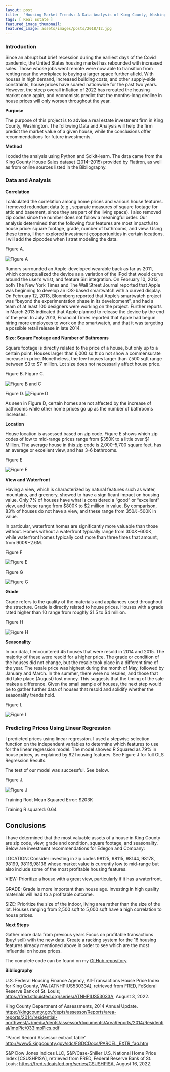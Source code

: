```yaml
---
layout: post
title:  "Housing Market Trends: A Data Analysis of King County, Washington"
tags: [ Real Estate ]
featured_image_thumbnail:
featured_image: assets/images/posts/2018/12.jpg
---
```

### Introduction

Since an abrupt but brief recession during the earliest days of the Covid pandemic, the United States housing market has rebounded with increased sales. Those whose jobs went remote were now able to transition from renting near the workplace to buying a larger space further afield. With houses in high demand, increased building costs, and other supply-side constraints, house prices have soared nationwide for the past two years. However, the steep overall inflation of 2022 has rerouted the housing market once again, and economists predict that the months-long decline in house prices will only worsen throughout the year.

**Purpose**

The purpose of this project is to advise a real estate investment firm in King County, Washington. The following Data and Analysis will help the firm predict the market value of a given house, while the conclusions offer recommendations for future investments.

**Method**

I coded the analysis using Python and Scikit-learn. The data came from the King County House Sales dataset (2014–2015) provided by Flatiron, as well as from online sources listed in the Bibliography.

### Data and Analysis

**Correlation**

I calculated the correlation among home prices and various house features. I removed redundant data (e.g., separate measures of square footage for attic and basement, since they are part of the living space). I also removed zip codes since the number does not follow a meaningful order. Our analysis determined that the following four features are most impactful to house price: square footage, grade, number of bathrooms, and view. Using these terms, I then explored investment ççopportunities in certain locations. I will add the zipcodes when I strat modeling the data.

Figure A.

<img src="assets/images/posts/2018/1_f_1.png" alt="Figure A">


Rumors surrounded an Apple-developed wearable back as far as 2011, which conceptualized the device as a variation of the iPod that would curve around the user’s wrist, and feature Siri integration. On February 10, 2013, both The New York Times and The Wall Street Journal reported that Apple was beginning to develop an iOS-based smartwatch with a curved display. On February 12, 2013, Bloomberg reported that Apple’s smartwatch project was “beyond the experimentation phase in its development”, and had a team of at least 100 designers were working on the project. Further reports in March 2013 indicated that Apple planned to release the device by the end of the year. In July 2013, Financial Times reported that Apple had begun hiring more employees to work on the smartwatch, and that it was targeting a possible retail release in late 2014.

**Size: Square Footage and Number of Bathrooms**

Square footage is directly related to the price of a house, but only up to a certain point. Houses larger than 6,000 sq ft do not show a commensurate increase in price. Nonetheless, the few houses larger than 7,500 sqft range between $3 to $7 million. Lot size does not necessarily affect house price.

Figure B. Figure C.

<img src="assets/images/posts/2018/sqft_sqft_living.png" alt="Figure B and C">

Figure D.
<img src="assets/images/posts/2018/bathrooms.png" alt="Figure D">


As seen in Figure D, certain homes are not affected by the increase of bathrooms while other home prices go up as the number of bathrooms increases.




**Location**

House location is assessed based on zip code. Figure E shows which zip codes of low to mid-range prices range from $350K to a little over $1 Million. The average house in this zip code is 2,000–5,700 square feet, has an average or excellent view, and has 3–6 bathrooms.


Figure E

<img src="assets/images/posts/2018/map.png" alt="Figure E">



**View and Waterfront**

Having a view, which is characterized by natural features such as water, mountains, and greenery, showed to have a significant impact on housing value. Only 7% of houses have what is considered a “good” or “excellent” view, and these range from $800K to $2 million in value. By comparison, 83% of houses do not have a view, and these range from $350K-$500K in value.

In particular, waterfront homes are significantly more valuable than those without. Homes without a waterfront typically range from $300K-$600K, while waterfront homes typically cost more than three times that amount, from $900K-$2.6M.

Figure F

<img src="assets/images/posts/2018/view.png" alt="Figure E">

Figure G

<img src="assets/images/posts/2018/waterfront.png" alt="Figure G">

**Grade**

Grade refers to the quality of the materials and appliances used throughout the structure. Grade is directly related to house prices. Houses with a grade rated higher than 10 range from roughly $1.5 to $4 million.

Figure H

<img src="assets/images/posts/2018/grade.png" alt="Figure H">

**Seasonality**

In our data, I encountered 45 houses that were resold in 2014 and 2015. The majority of these were resold for a higher price. The grade or condition of the houses did not change, but the resale took place in a different time of the year. The resale price was highest during the month of May, followed by January and March. In the summer, there were no resales, and those that did take place (August) lost money. This suggests that the timing of the sale makes a difference. Given the small sample of houses, the next step would be to gather further data of houses that resold and solidify whether the seasonality trends hold.


Figure I.

<img src="assets/images/posts/2018/month.png" alt="Figure I">

### Predicting Prices Using Linear Regression

I predicted prices using linear regression. I used a stepwise selection function on the independent variables to determine which features to use for the linear regression model. The model showed R Squared as 79% in house prices, as explained by 82 housing features. See Figure J for full OLS Regression Results.




The test of our model was successful. See below.

Figure J.


<img src="assets/images/posts/2018/ols.png" alt="Figure J">


Training Root Mean Squared Error: $203K

Training R squared: 0.64

## Conclusions

I have determined that the most valuable assets of a house in King County are zip code, view, grade and condition, square footage, and seasonality. Below are investment recommendations for Edegon and Company:

LOCATION: Consider investing in zip codes 98125, 98115, 98144, 98178, 98199, 98116,98136 whose market value is currently low to mid-range but also include some of the most profitable housing features.

VIEW: Prioritize a house with a great view, particularly if it has a waterfront.

GRADE: Grade is more important than house age. Investing in high quality materials will lead to a profitable outcome.

SIZE: Prioritize the size of the indoor, living area rather than the size of the lot. Houses ranging from 2,500 sqft to 5,000 sqft have a high correlation to house prices.

**Next Steps**

Gather more data from previous years
Focus on profitable transactions (buy/ sell) with the new data.
Create a racking system for the 16 housing features already mentioned above in order to see which are the most influential on house prices.

The complete code can be found on my [GitHub repository](https://github.com/DataNat/Data-Analysis-Real-Estate-in-King-County-Washington).


**Bibliography**

U.S. Federal Housing Finance Agency, All-Transactions House Price Index for King County, WA [ATNHPIUS53033A], retrieved from FRED, FeSderal Reserve Bank of St. Louis; https://fred.stlouisfed.org/series/ATNHPIUS53033A, August 3, 2022.

King County Department of Assessments, 2014 Annual Update. https://kingcounty.gov/depts/assessor/Reports/area-reports/2014/residential-northwest/~/media/depts/assessor/documents/AreaReports/2014/Residential/ImpPic/033ImpPics.pdf

“Parcel Record Assessor extract table” http://www5.kingcounty.gov/sdc/FGDCDocs/PARCEL_EXTR_faq.htm

S&P Dow Jones Indices LLC, S&P/Case-Shiller U.S. National Home Price Index [CSUSHPISA], retrieved from FRED, Federal Reserve Bank of St. Louis; https://fred.stlouisfed.org/series/CSUSHPISA, August 16, 2022.

